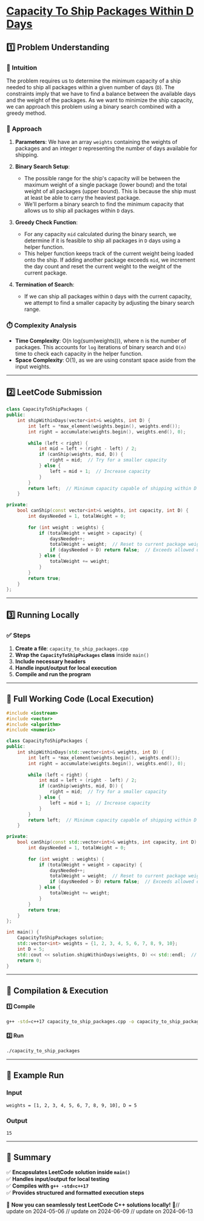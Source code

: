# **[Capacity To Ship Packages Within D Days](https://leetcode.com/problems/capacity-to-ship-packages-within-d-days/description/)**  

## **1️⃣ Problem Understanding**  
### **📌 Intuition**  
The problem requires us to determine the minimum capacity of a ship needed to ship all packages within a given number of days (`D`). The constraints imply that we have to find a balance between the available days and the weight of the packages. As we want to minimize the ship capacity, we can approach this problem using a binary search combined with a greedy method.

### **🚀 Approach**  
1. **Parameters**: We have an array `weights` containing the weights of packages and an integer `D` representing the number of days available for shipping.
  
2. **Binary Search Setup**: 
   - The possible range for the ship's capacity will be between the maximum weight of a single package (lower bound) and the total weight of all packages (upper bound). This is because the ship must at least be able to carry the heaviest package.
   - We'll perform a binary search to find the minimum capacity that allows us to ship all packages within `D` days.

3. **Greedy Check Function**: 
   - For any capacity `mid` calculated during the binary search, we determine if it is feasible to ship all packages in `D` days using a helper function.
   - This helper function keeps track of the current weight being loaded onto the ship. If adding another package exceeds `mid`, we increment the day count and reset the current weight to the weight of the current package.

4. **Termination of Search**: 
   - If we can ship all packages within `D` days with the current capacity, we attempt to find a smaller capacity by adjusting the binary search range.

### **⏱️ Complexity Analysis**  
- **Time Complexity**: O(n log(sum(weights))), where n is the number of packages. This accounts for `log` iterations of binary search and `O(n)` time to check each capacity in the helper function.
- **Space Complexity**: O(1), as we are using constant space aside from the input weights.

---  

## **2️⃣ LeetCode Submission**  
```cpp
class CapacityToShipPackages {
public:
    int shipWithinDays(vector<int>& weights, int D) {
        int left = *max_element(weights.begin(), weights.end());
        int right = accumulate(weights.begin(), weights.end(), 0);
        
        while (left < right) {
            int mid = left + (right - left) / 2;
            if (canShip(weights, mid, D)) {
                right = mid;  // Try for a smaller capacity
            } else {
                left = mid + 1;  // Increase capacity
            }
        }
        return left;  // Minimum capacity capable of shipping within D days
    }

private:
    bool canShip(const vector<int>& weights, int capacity, int D) {
        int daysNeeded = 1, totalWeight = 0;
        
        for (int weight : weights) {
            if (totalWeight + weight > capacity) {
                daysNeeded++;
                totalWeight = weight;  // Reset to current package weight
                if (daysNeeded > D) return false;  // Exceeds allowed days
            } else {
                totalWeight += weight;
            }
        }
        return true;
    }
};  
```  

---  

## **3️⃣ Running Locally**  
### **✅ Steps**  
1. **Create a file**: `capacity_to_ship_packages.cpp`  
2. **Wrap the `CapacityToShipPackages` class** inside `main()`  
3. **Include necessary headers**  
4. **Handle input/output for local execution**  
5. **Compile and run the program**  

---  

## **📝 Full Working Code (Local Execution)**  
```cpp
#include <iostream>
#include <vector>
#include <algorithm>
#include <numeric>

class CapacityToShipPackages {
public:
    int shipWithinDays(std::vector<int>& weights, int D) {
        int left = *max_element(weights.begin(), weights.end());
        int right = accumulate(weights.begin(), weights.end(), 0);
        
        while (left < right) {
            int mid = left + (right - left) / 2;
            if (canShip(weights, mid, D)) {
                right = mid;  // Try for a smaller capacity
            } else {
                left = mid + 1;  // Increase capacity
            }
        }
        return left;  // Minimum capacity capable of shipping within D days
    }

private:
    bool canShip(const std::vector<int>& weights, int capacity, int D) {
        int daysNeeded = 1, totalWeight = 0;
        
        for (int weight : weights) {
            if (totalWeight + weight > capacity) {
                daysNeeded++;
                totalWeight = weight;  // Reset to current package weight
                if (daysNeeded > D) return false;  // Exceeds allowed days
            } else {
                totalWeight += weight;
            }
        }
        return true;
    }
};

int main() {
    CapacityToShipPackages solution;
    std::vector<int> weights = {1, 2, 3, 4, 5, 6, 7, 8, 9, 10};
    int D = 5;
    std::cout << solution.shipWithinDays(weights, D) << std::endl;  // Example input
    return 0;
}  
```  

---  

## **🔧 Compilation & Execution**  
#### **1️⃣ Compile**  
```bash
g++ -std=c++17 capacity_to_ship_packages.cpp -o capacity_to_ship_packages
```  

#### **2️⃣ Run**  
```bash
./capacity_to_ship_packages
```  

---  

## **🎯 Example Run**  
### **Input**  
```
weights = [1, 2, 3, 4, 5, 6, 7, 8, 9, 10], D = 5
```  
### **Output**  
```
15
```  

---  

## **📌 Summary**  
✅ **Encapsulates LeetCode solution inside `main()`**  
✅ **Handles input/output for local testing**  
✅ **Compiles with `g++ -std=c++17`**  
✅ **Provides structured and formatted execution steps**  

🚀 **Now you can seamlessly test LeetCode C++ solutions locally!** 🚀// update on 2024-05-06
// update on 2024-06-09
// update on 2024-06-13
